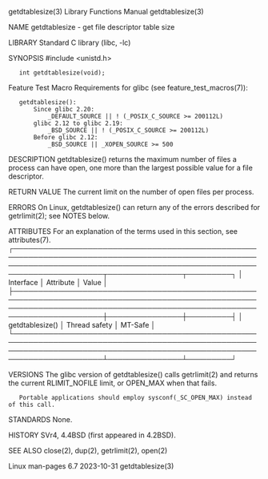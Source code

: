getdtablesize(3)                                                                          Library Functions Manual                                                                         getdtablesize(3)

NAME
       getdtablesize - get file descriptor table size

LIBRARY
       Standard C library (libc, -lc)

SYNOPSIS
       #include <unistd.h>

       int getdtablesize(void);

   Feature Test Macro Requirements for glibc (see feature_test_macros(7)):

       getdtablesize():
           Since glibc 2.20:
               _DEFAULT_SOURCE || ! (_POSIX_C_SOURCE >= 200112L)
           glibc 2.12 to glibc 2.19:
               _BSD_SOURCE || ! (_POSIX_C_SOURCE >= 200112L)
           Before glibc 2.12:
               _BSD_SOURCE || _XOPEN_SOURCE >= 500

DESCRIPTION
       getdtablesize() returns the maximum number of files a process can have open, one more than the largest possible value for a file descriptor.

RETURN VALUE
       The current limit on the number of open files per process.

ERRORS
       On Linux, getdtablesize() can return any of the errors described for getrlimit(2); see NOTES below.

ATTRIBUTES
       For an explanation of the terms used in this section, see attributes(7).
       ┌────────────────────────────────────────────────────────────────────────────────────────────────────────────────────────────────────────────────────────────────────────┬───────────────┬─────────┐
       │ Interface                                                                                                                                                              │ Attribute     │ Value   │
       ├────────────────────────────────────────────────────────────────────────────────────────────────────────────────────────────────────────────────────────────────────────┼───────────────┼─────────┤
       │ getdtablesize()                                                                                                                                                        │ Thread safety │ MT-Safe │
       └────────────────────────────────────────────────────────────────────────────────────────────────────────────────────────────────────────────────────────────────────────┴───────────────┴─────────┘

VERSIONS
       The glibc version of getdtablesize() calls getrlimit(2) and returns the current RLIMIT_NOFILE limit, or OPEN_MAX when that fails.

       Portable applications should employ sysconf(_SC_OPEN_MAX) instead of this call.

STANDARDS
       None.

HISTORY
       SVr4, 4.4BSD (first appeared in 4.2BSD).

SEE ALSO
       close(2), dup(2), getrlimit(2), open(2)

Linux man-pages 6.7                                                                              2023-10-31                                                                                getdtablesize(3)
